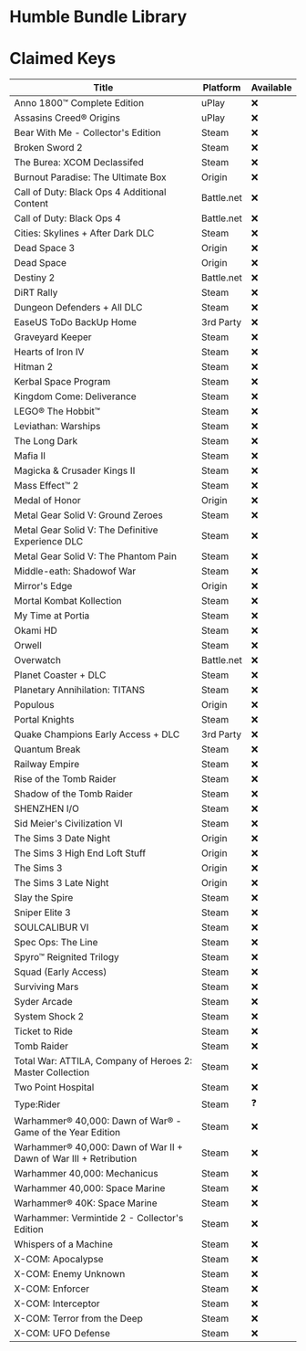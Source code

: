 Humble Bundle Library
=====================

# Claimed Keys

| Title | Platform | Available |
|--------------------------|----------|---------|
| Anno 1800™ Complete Edition | uPlay | ❌ |
| Assasins Creed® Origins | uPlay | ❌ |
| Bear With Me - Collector's Edition | Steam | ❌ |
| Broken Sword 2 | Steam | ❌ |
| The Burea: XCOM Declassifed | Steam | ❌ |
| Burnout Paradise: The Ultimate Box | Origin | ❌ |
| Call of Duty: Black Ops 4 Additional Content | Battle.net | ❌ |
| Call of Duty: Black Ops 4 | Battle.net | ❌ |
| Cities: Skylines + After Dark DLC | Steam | ❌ |
| Dead Space 3 | Origin | ❌ |
| Dead Space | Origin | ❌ |
| Destiny 2 | Battle.net | ❌ |
| DiRT Rally | Steam | ❌ |
| Dungeon Defenders + All DLC | Steam | ❌ |
| EaseUS ToDo BackUp Home | 3rd Party | ❌ |
| Graveyard Keeper | Steam | ❌ |
| Hearts of Iron IV | Steam | ❌ |
| Hitman 2 | Steam | ❌ |
| Kerbal Space Program | Steam | ❌ |
| Kingdom Come: Deliverance | Steam | ❌ |
| LEGO® The Hobbit™ | Steam | ❌ |
| Leviathan: Warships | Steam | ❌ |
| The Long Dark | Steam | ❌ |
| Mafia II | Steam | ❌ |
| Magicka & Crusader Kings II | Steam | ❌ |
| Mass Effect™ 2 | Steam | ❌ |
| Medal of Honor | Origin | ❌ |
| Metal Gear Solid V: Ground Zeroes | Steam | ❌ |
| Metal Gear Solid V: The Definitive  Experience DLC | Steam | ❌ |
| Metal Gear Solid V: The Phantom Pain | Steam | ❌ |
| Middle-eath: Shadowof War | Steam | ❌ |
| Mirror's Edge | Origin | ❌ |
| Mortal Kombat Kollection | Steam | ❌ |
| My Time at Portia | Steam | ❌ |
| Okami HD | Steam | ❌ |
| Orwell | Steam | ❌ |
| Overwatch | Battle.net | ❌ |
| Planet Coaster + DLC | Steam | ❌ |
| Planetary Annihilation: TITANS | Steam | ❌ |
| Populous | Origin | ❌ |
| Portal Knights | Steam | ❌ |
| Quake Champions Early Access + DLC | 3rd Party | ❌ |
| Quantum Break | Steam | ❌ |
| Railway Empire | Steam | ❌ |
| Rise of the Tomb Raider | Steam | ❌ |
| Shadow of the Tomb Raider | Steam | ❌ |
| SHENZHEN I/O | Steam | ❌ |
| Sid Meier's Civilization VI | Steam | ❌ |
| The Sims 3 Date Night | Origin | ❌ |
| The Sims 3 High End Loft Stuff | Origin | ❌ |
| The Sims 3 | Origin | ❌ |
| The Sims 3 Late Night | Origin | ❌ |
| Slay the Spire | Steam | ❌ |
| Sniper Elite 3 | Steam | ❌ |
| SOULCALIBUR VI | Steam | ❌ |
| Spec Ops: The Line | Steam | ❌ |
| Spyro™ Reignited Trilogy | Steam | ❌ |
| Squad (Early Access) | Steam | ❌ |
| Surviving Mars | Steam | ❌ |
| Syder Arcade | Steam | ❌ |
| System Shock 2 | Steam | ❌ |
| Ticket to Ride | Steam | ❌ |
| Tomb Raider | Steam | ❌ |
| Total War: ATTILA, Company of Heroes 2: Master Collection | Steam | ❌ |
| Two Point Hospital | Steam | ❌ |
| Type:Rider | Steam | ❓ |
| Warhammer® 40,000: Dawn of War® - Game of the Year Edition | Steam | ❌ |
| Warhammer® 40,000: Dawn of War II + Dawn of War III + Retribution | Steam | ❌ |
| Warhammer 40,000: Mechanicus | Steam | ❌ |
| Warhammer 40,000: Space Marine | Steam | ❌ |
| Warhammer® 40K: Space Marine | Steam | ❌ |
| Warhammer: Vermintide 2 - Collector's Edition | Steam | ❌ |
| Whispers of a Machine | Steam | ❌ |
| X-COM: Apocalypse | Steam | ❌ |
| X-COM: Enemy Unknown | Steam | ❌ |
| X-COM: Enforcer | Steam | ❌ |
| X-COM: Interceptor | Steam | ❌ |
| X-COM: Terror from the Deep | Steam | ❌ |
| X-COM: UFO Defense | Steam | ❌ |
